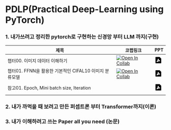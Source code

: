 # PDLP(Practical Deep-Learning using PyTorch)


### 1. 내가쓰려고 정리한 pytorch로 구현하는 신경망 부터 LLM 까지(구현)

| 제목 | 코랩링크 | PPT |
| -------- | -------- | -------- |
| 챕터00. 이미지 데이터 이해하기 | [![Open In Collab](https://colab.research.google.com/assets/colab-badge.svg)](https://colab.research.google.com/github/int29/PDLP/blob/main/chapter_00_understand_image_data.ipynb) | <a href="https://github.com/int29/PDLP/blob/main/ch02_scratch_from%20_pytorch_to_transformers/chapter_00_understand_image_data.pdf"><img src="./file-pdf-2-fill.png"></a> |
| 챕터01. FFNN을 활용한 기본적인 CIFAL10 이미지 분류모델 | [![Open In Collab](https://colab.research.google.com/assets/colab-badge.svg)](https://colab.research.google.com/github/int29/PDLP/blob/main/chapter_01_Basic_Image_Classification_with_FFNN_on_CIFAR10.ipynb) | <a href="https://github.com/int29/PDLP/blob/main/ch02_scratch_from%20_pytorch_to_transformers/chapter_00_understand_image_data.pdf"><img src="./file-pdf-2-fill.png"></a> |
|    |   |   |
| 참고01. Epoch, Mini batch size, Iteration |  | <a href="https://github.com/int29/PDLP/blob/main/ch02_scratch_from%20_pytorch_to_transformers/etc_01_Epoch_batch_iteration.pdf"><img src="./file-pdf-2-fill.png"></a> |
|    |   |   |


### 2. 내가 까먹을 때 보려고 만든 퍼셉트론 부터 Transformer까지(이론)


### 3. 내가 이해하려고 쓰는 Paper all you need (논문)

